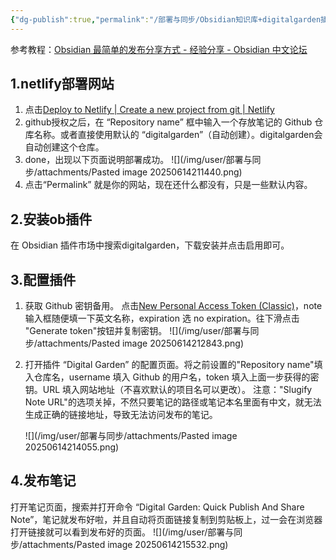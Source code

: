 ```yaml
---
{"dg-publish":true,"permalink":"/部署与同步/Obsidian知识库+digitalgarden插件+netlify在线部署/","created":"2025-06-14T21:08:42.665+08:00","updated":"2025-06-15T16:42:09.851+08:00"}
---
```


参考教程：[Obsidian 最简单的发布分享方式 - 经验分享 - Obsidian 中文论坛](https://forum-zh.obsidian.md/t/topic/19256)

## 1.netlify部署网站
1. 点击[Deploy to Netlify | Create a new project from git | Netlify](https://app.netlify.com/start/deploy?repository=https://github.com/oleeskild/digitalgarden)
2. github授权之后，在 “Repository name” 框中输入一个存放笔记的 Github 仓库名称。或者直接使用默认的 “digitalgarden”（自动创建）。digitalgarden会自动创建这个仓库。
3. done，出现以下页面说明部署成功。
		![](/img/user/部署与同步/attachments/Pasted image 20250614211440.png)
4. 点击“Permalink” 就是你的网站，现在还什么都没有，只是一些默认内容。
## 2.安装ob插件
在 Obsidian 插件市场中搜索digitalgarden，下载安装并点击启用即可。
## 3.配置插件
1. 获取 Github 密钥备用。
	点击[New Personal Access Token (Classic)](https://github.com/settings/tokens/new?scopes=repo)，note 输入框随便填一下英文名称，expiration 选 no expiration。往下滑点击 "Generate token"按钮并复制密钥。
	![](/img/user/部署与同步/attachments/Pasted image 20250614212843.png)
2. 打开插件 “Digital Garden” 的配置页面。将之前设置的"Repository name"填入仓库名，username 填入 Github 的用户名，token 填入上面一步获得的密钥。URL 填入网站地址（不喜欢默认的项目名可以更改）。
	注意："Slugify Note URL"的选项关掉，不然只要笔记的路径或笔记本名里面有中文，就无法生成正确的链接地址，导致无法访问发布的笔记。
	
	![](/img/user/部署与同步/attachments/Pasted image 20250614214055.png)
## 4.发布笔记
打开笔记页面，搜索并打开命令 “Digital Garden: Quick Publish And Share Note”，笔记就发布好啦，并且自动将页面链接复制到剪贴板上，过一会在浏览器打开链接就可以看到发布好的页面。
![](/img/user/部署与同步/attachments/Pasted image 20250614215532.png)
